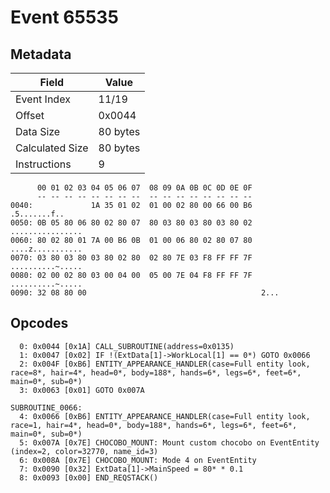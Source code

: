 # Event 65535

## Metadata

| Field           | Value    |
|-----------------|----------|
| Event Index     | 11/19    |
| Offset          | 0x0044   |
| Data Size       | 80 bytes |
| Calculated Size | 80 bytes |
| Instructions    | 9        |

```
      00 01 02 03 04 05 06 07  08 09 0A 0B 0C 0D 0E 0F
      -- -- -- -- -- -- -- --  -- -- -- -- -- -- -- --
0040:             1A 35 01 02  01 00 02 80 00 66 00 B6      .5.......f..
0050: 0B 05 80 06 80 02 80 07  80 03 80 03 80 03 80 02  ................
0060: 80 02 80 01 7A 00 B6 0B  01 00 06 80 02 80 07 80  ....z...........
0070: 03 80 03 80 03 80 02 80  02 80 7E 03 F8 FF FF 7F  ..........~.....
0080: 02 00 02 80 03 00 04 00  05 00 7E 04 F8 FF FF 7F  ..........~.....
0090: 32 08 80 00                                       2...            
```

## Opcodes

```
  0: 0x0044 [0x1A] CALL_SUBROUTINE(address=0x0135)
  1: 0x0047 [0x02] IF !(ExtData[1]->WorkLocal[1] == 0*) GOTO 0x0066
  2: 0x004F [0xB6] ENTITY_APPEARANCE_HANDLER(case=Full entity look, race=8*, hair=4*, head=0*, body=188*, hands=6*, legs=6*, feet=6*, main=0*, sub=0*)
  3: 0x0063 [0x01] GOTO 0x007A

SUBROUTINE_0066:
  4: 0x0066 [0xB6] ENTITY_APPEARANCE_HANDLER(case=Full entity look, race=1, hair=4*, head=0*, body=188*, hands=6*, legs=6*, feet=6*, main=0*, sub=0*)
  5: 0x007A [0x7E] CHOCOBO_MOUNT: Mount custom chocobo on EventEntity (index=2, color=32770, name_id=3)
  6: 0x008A [0x7E] CHOCOBO_MOUNT: Mode 4 on EventEntity
  7: 0x0090 [0x32] ExtData[1]->MainSpeed = 80* * 0.1
  8: 0x0093 [0x00] END_REQSTACK()
```
